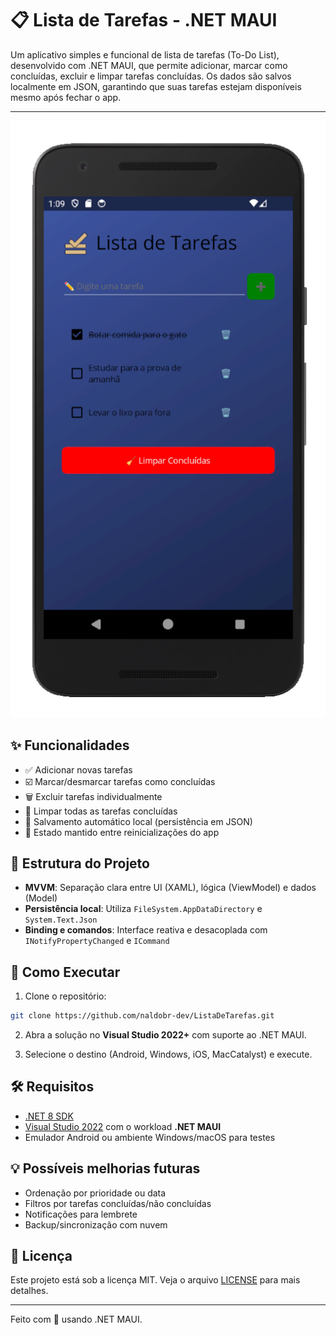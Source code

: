 # 📋 Lista de Tarefas - .NET MAUI

Um aplicativo simples e funcional de lista de tarefas (To-Do List), desenvolvido com .NET MAUI, que permite adicionar, marcar como concluídas, excluir e limpar tarefas concluídas. Os dados são salvos localmente em JSON, garantindo que suas tarefas estejam disponíveis mesmo após fechar o app.

---

![Screenshot do aplicativo](Screenshot.png)

## ✨ Funcionalidades

- ✅ Adicionar novas tarefas
- ☑️ Marcar/desmarcar tarefas como concluídas
- 🗑 Excluir tarefas individualmente
- 🧹 Limpar todas as tarefas concluídas
- 💾 Salvamento automático local (persistência em JSON)
- 🔁 Estado mantido entre reinicializações do app

## 🧱 Estrutura do Projeto

- **MVVM**: Separação clara entre UI (XAML), lógica (ViewModel) e dados (Model)
- **Persistência local**: Utiliza `FileSystem.AppDataDirectory` e `System.Text.Json`
- **Binding e comandos**: Interface reativa e desacoplada com `INotifyPropertyChanged` e `ICommand`

## 🚀 Como Executar

1. Clone o repositório:

```bash
git clone https://github.com/naldobr-dev/ListaDeTarefas.git
````

2. Abra a solução no **Visual Studio 2022+** com suporte ao .NET MAUI.

3. Selecione o destino (Android, Windows, iOS, MacCatalyst) e execute.

## 🛠 Requisitos

* [.NET 8 SDK](https://dotnet.microsoft.com/download)
* [Visual Studio 2022](https://visualstudio.microsoft.com/) com o workload **.NET MAUI**
* Emulador Android ou ambiente Windows/macOS para testes

## 💡 Possíveis melhorias futuras

* Ordenação por prioridade ou data
* Filtros por tarefas concluídas/não concluídas
* Notificações para lembrete
* Backup/sincronização com nuvem

## 📄 Licença

Este projeto está sob a licença MIT. Veja o arquivo [LICENSE](LICENSE) para mais detalhes.

---

Feito com 💙 usando .NET MAUI.
